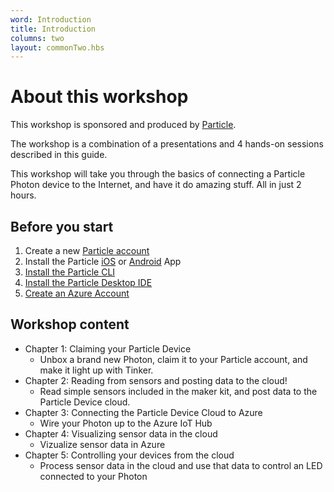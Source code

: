 ```yaml
---
word: Introduction
title: Introduction
columns: two
layout: commonTwo.hbs
---
```


# About this workshop

This workshop is sponsored and produced by [Particle](https:www.particle.io).

The workshop is a combination of a presentations and 4 hands-on sessions described in this guide.

This workshop will take you through the basics of connecting a Particle Photon device to the Internet, and have it do amazing stuff. All in just 2 hours.

## Before you start

1.  Create a new [Particle account](https://login.particle.io/signup)
2.  Install the Particle [iOS](https://apps.apple.com/us/app/particle-build-iot-projects-wifi-or-cellular/id991459054) or [Android](https://play.google.com/store/apps/details?id=io.particle.android.app) App
3.  [Install the Particle CLI](/getting-started/developer-tools/cli/)
4.  [Install the Particle Desktop IDE](/getting-started/developer-tools/workbench/)
5.  [Create an Azure Account](https://azure.com)

## Workshop content

- Chapter 1: Claiming your Particle Device
  - Unbox a brand new Photon, claim it to your Particle account, and make it light up with Tinker.
- Chapter 2: Reading from sensors and posting data to the cloud!
  - Read simple sensors included in the maker kit, and post data to the Particle Device cloud.
- Chapter 3: Connecting the Particle Device Cloud to Azure
  - Wire your Photon up to the Azure IoT Hub
- Chapter 4: Visualizing sensor data in the cloud
  - Vizualize sensor data in Azure
- Chapter 5: Controlling your devices from the cloud
  - Process sensor data in the cloud and use that data to control an LED connected to your Photon
